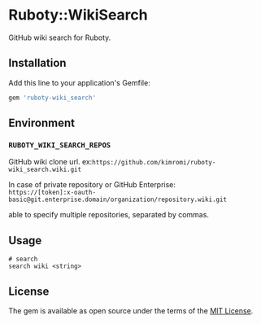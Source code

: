 # Ruboty::WikiSearch

GitHub wiki search for Ruboty.

## Installation

Add this line to your application's Gemfile:

```ruby
gem 'ruboty-wiki_search'
```

## Environment

### `RUBOTY_WIKI_SEARCH_REPOS`

GitHub wiki clone url. ex:`https://github.com/kimromi/ruboty-wiki_search.wiki.git`

In case of private repository or GitHub Enterprise:  
`https://[token]:x-oauth-basic@git.enterprise.domain/organization/repository.wiki.git`

able to specify multiple repositories, separated by commas.

## Usage

```
# search
search wiki <string>
```

## License

The gem is available as open source under the terms of the [MIT License](http://opensource.org/licenses/MIT).

